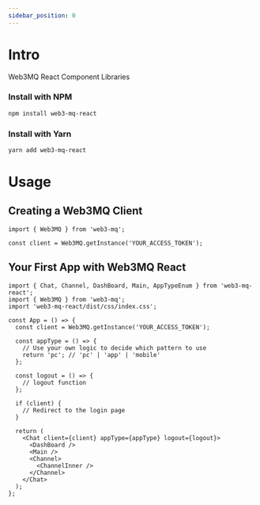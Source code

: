 ```yaml
---
sidebar_position: 0
---
```


# Intro

Web3MQ React Component Libraries

### Install with NPM

```bash
npm install web3-mq-react
```

### Install with Yarn

```bash
yarn add web3-mq-react
```

# Usage

## Creating a Web3MQ Client

```tsx
import { Web3MQ } from 'web3-mq';

const client = Web3MQ.getInstance('YOUR_ACCESS_TOKEN');
```

## Your First App with Web3MQ React

```tsx
import { Chat, Channel, DashBoard, Main, AppTypeEnum } from 'web3-mq-react';
import { Web3MQ } from 'web3-mq';
import 'web3-mq-react/dist/css/index.css';

const App = () => {
  const client = Web3MQ.getInstance('YOUR_ACCESS_TOKEN');

  const appType = () => {
    // Use your own logic to decide which pattern to use
    return 'pc'; // 'pc' | 'app' | 'mobile'
  };

  const logout = () => {
    // logout function
  };

  if (client) {
    // Redirect to the login page
  }

  return (
    <Chat client={client} appType={appType} logout={logout}>
      <DashBoard />
      <Main />
      <Channel>
        <ChannelInner />
      </Channel>
    </Chat>
  );
};
```
